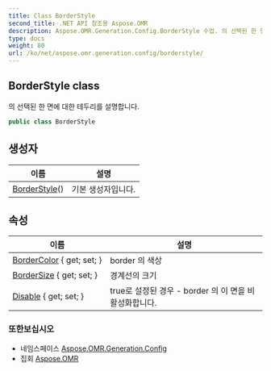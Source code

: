 ```yaml
---
title: Class BorderStyle
second_title: .NET API 참조용 Aspose.OMR
description: Aspose.OMR.Generation.Config.BorderStyle 수업. 의 선택된 한 면에 대한 테두리를 설명합니다.
type: docs
weight: 80
url: /ko/net/aspose.omr.generation.config/borderstyle/
---
```

## BorderStyle class

의 선택된 한 면에 대한 테두리를 설명합니다.

```csharp
public class BorderStyle
```

## 생성자

| 이름 | 설명 |
| --- | --- |
| [BorderStyle](borderstyle/)() | 기본 생성자입니다. |

## 속성

| 이름 | 설명 |
| --- | --- |
| [BorderColor](../../aspose.omr.generation.config/borderstyle/bordercolor/) { get; set; } | border 의 색상 |
| [BorderSize](../../aspose.omr.generation.config/borderstyle/bordersize/) { get; set; } | 경계선의 크기 |
| [Disable](../../aspose.omr.generation.config/borderstyle/disable/) { get; set; } | true로 설정된 경우 - border 의 이 면을 비활성화합니다. |

### 또한보십시오

* 네임스페이스 [Aspose.OMR.Generation.Config](../../aspose.omr.generation.config/)
* 집회 [Aspose.OMR](../../)


